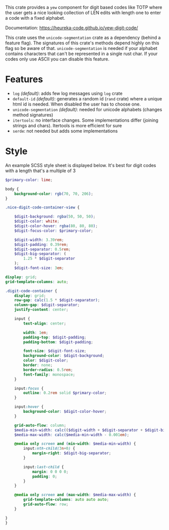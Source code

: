 This crate provides a `yew` component for digit based codes like TOTP where the user gets
a nice looking collection of LEN edits with length one to enter a code with a fixed alphabet.

Documentation: https://heureka-code.github.io/yew-digit-code/

This crate uses the `unicode-segmentation` crate as a dependency (behind a feature flag).
The signatures of this crate's methods depend highly on this flag so be aware of that.
`unicode-segmentation` is needed if your alphabet contains characters that can't be represented in a single rust char.
If your codes only use ASCII you can disable this feature.

# Features
- `log` _(default)_: adds few log messages using `log` crate
- `default-id` _(default)_: generates a random id (`rand` crate) where a unique html id is needed. When disabled the user has to choose one.
- `unicode-segmentation` _(default)_: needed for unicode alphabets (changes method signatures)
- `itertools`: no interface changes. Some implementations differ (joining strings and chars). Itertools is more efficient for sure
- `serde`: not needed but adds some implementations

# Style
An example SCSS style sheet is displayed below. It's best for digit codes with a length that's a multiple of 3

```scss
$primary-color: lime;

body {
    background-color: rgb(70, 70, 206);
}

.nice-digit-code-container-view {

    $digit-background: rgba(50, 50, 50);
    $digit-color: white;
    $digit-color-hover: rgba(80, 80, 80);
    $digit-focus-color: $primary-color;

    $digit-width: 3.39rem;
    $digit-padding: 0.39rem;
    $digit-separator: 0.5rem;
    $digit-big-separator: (
        1.25 * $digit-separator
    );
    $digit-font-size: 3em;

display: grid;
grid-template-columns: auto;

.digit-code-container {
    display: grid;
    row-gap: calc(1.5 * $digit-separator);
    column-gap: $digit-separator;
    justify-content: center;

    input {
        text-align: center;

        width: 1em;
        padding-top: $digit-padding;
        padding-bottom: $digit-padding;

        font-size: $digit-font-size;
        background-color: $digit-background;
        color: $digit-color;
        border: none;
        border-radius: 0.5rem;
        font-family: monospace;
    }

    input:focus {
        outline: 0.2rem solid $primary-color;
    }

    input:hover {
        background-color: $digit-color-hover;
    }

    grid-auto-flow: column;
    $media-min-width: calc(($digit-width + $digit-separator + $digit-big-separator) * 10);
    $media-max-width: calc($media-min-width - 0.001em);

    @media only screen and (min-width: $media-min-width) {
        input:nth-child(3n+0) {
            margin-right: $digit-big-separator;
        }

        input:last-child {
            margin: 0 0 0 0;
            padding: 0;
        }
    }

    @media only screen and (max-width: $media-max-width) {
        grid-template-columns: auto auto auto;
        grid-auto-flow: row;
    }

}
}
```
